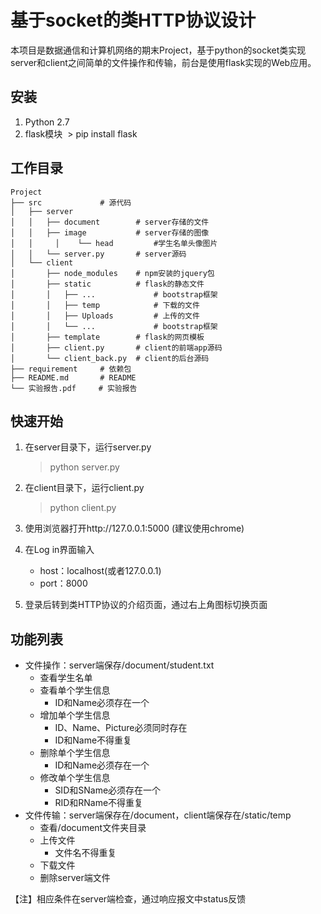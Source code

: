 
基于socket的类HTTP协议设计
===
  本项目是数据通信和计算机网络的期末Project，基于python的socket类实现server和client之间简单的文件操作和传输，前台是使用flask实现的Web应用。




安装
---
1. Python 2.7
2. flask模块
  > pip install flask




工作目录
---

```
Project                      
├── src				# 源代码
│	├── server				    
│	│   ├── document		# server存储的文件
│	│   ├── image			# server存储的图像
│	│	  │    └── head			#学生名单头像图片
│	│   └── server.py		# server源码            
│	└── client				    
│	    ├── node_modules	# npm安装的jquery包
│	    ├── static			# flask的静态文件
│	    │   ├── ...				# bootstrap框架
│	    │   ├── temp			# 下载的文件
│	    │   ├── Uploads			# 上传的文件
│	    │   └── ...				# bootstrap框架
│	    ├── template		# flask的网页模板
│	    ├── client.py		# client的前端app源码
│	    └── client_back.py	# client的后台源码    
├── requirement		# 依赖包
├── README.md		# README
└── 实验报告.pdf	 # 实验报告
```




快速开始
---
1. 在server目录下，运行server.py
   > python server.py

2. 在client目录下，运行client.py
   > python client.py

3. 使用浏览器打开http://127.0.0.1:5000 (建议使用chrome)

4. 在Log in界面输入

   * host：localhost(或者127.0.0.1)
   * port：8000

5. 登录后转到类HTTP协议的介绍页面，通过右上角图标切换页面




功能列表
---
* 文件操作：server端保存/document/student.txt
  * 查看学生名单
  * 查看单个学生信息
    * ID和Name必须存在一个
  * 增加单个学生信息
    * ID、Name、Picture必须同时存在
    * ID和Name不得重复
  * 删除单个学生信息
    * ID和Name必须存在一个
  * 修改单个学生信息
    * SID和SName必须存在一个
    * RID和RName不得重复
* 文件传输：server端保存在/document，client端保存在/static/temp
  * 查看/document文件夹目录
  * 上传文件
    * 文件名不得重复
  * 下载文件
  * 删除server端文件


【注】相应条件在server端检查，通过响应报文中status反馈

